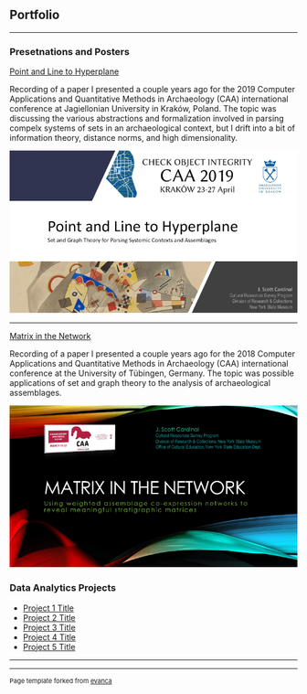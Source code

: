 ## Portfolio

---

### Presetnations and Posters 

[Point and Line to Hyperplane](https://youtu.be/sMj125KFeiM)
<p>
  Recording of a paper I presented a couple years ago for the 2019 
  Computer Applications and Quantitative Methods in Archaeology (CAA) 
  international conference at Jagiellonian University in Kraków, Poland. 
  The topic was discussing the various abstractions and formalization 
  involved in parsing compelx systems of sets in an archaeological context, 
  but I drift into a bit of information theory, distance norms, 
  and high dimensionality.
</p>

<a href="https://youtu.be/sMj125KFeiM">
  <img src="images/CAA2019_thumb.png?raw=true"/>
</a>

---

[Matrix in the Network](https://www.youtube.com/watch?v=WOTs4X5PiDw&feature=share)
<p>
  Recording of a paper I presented a couple years ago for the 2018 
  Computer Applications and Quantitative Methods in Archaeology (CAA) 
  international conference at the University of Tübingen, Germany. 
  The topic was possible applications of set and graph theory to the 
  analysis of archaeological assemblages.
</p>

<a href="https://www.youtube.com/watch?v=WOTs4X5PiDw&feature=share">
  <img src="images/CAA2018_thumb.png?raw=true"/>
</a>

### Data Analytics Projects

- [Project 1 Title](http://example.com/)
- [Project 2 Title](http://example.com/)
- [Project 3 Title](http://example.com/)
- [Project 4 Title](http://example.com/)
- [Project 5 Title](http://example.com/)

---




---
<p style="font-size:11px">Page template forked from <a href="https://github.com/evanca/quick-portfolio">evanca</a></p>
<!-- Remove above link if you don't want to attibute -->
